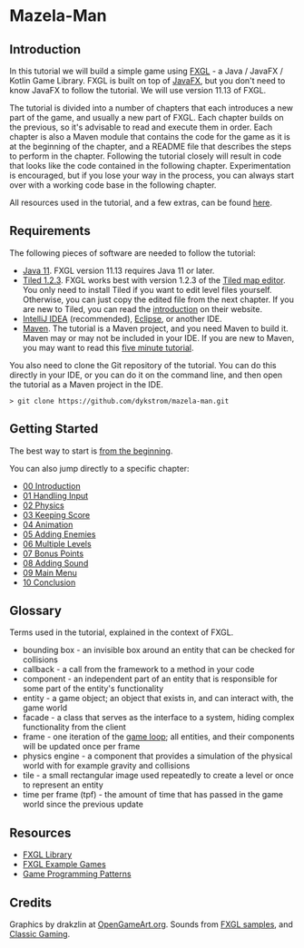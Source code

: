 # Mazela-Man


## Introduction

In this tutorial we will build a simple game using [FXGL](https://github.com/AlmasB/FXGL) -
a Java / JavaFX / Kotlin Game Library. FXGL is built on top of [JavaFX](https://openjfx.io),
but you don't need to know JavaFX to follow the tutorial. We will use version 11.13 of FXGL.

The tutorial is divided into a number of chapters that each introduces a new part of the game,
and usually a new part of FXGL. Each chapter builds on the previous, so it's advisable to read
and execute them in order. Each chapter is also a Maven module that contains the code for the
game as it is at the beginning of the chapter, and a README file that describes the steps to 
perform in the chapter. Following the tutorial closely will result in code that looks like the
code contained in the following chapter. Experimentation is encouraged, but if you lose your 
way in the process, you can always start over with a working code base in the following chapter.

All resources used in the tutorial, and a few extras, can be found [here](resources).


## Requirements

The following pieces of software are needed to follow the tutorial:

* [Java 11](https://adoptopenjdk.net). FXGL version 11.13 requires Java 11 or later.
* [Tiled 1.2.3](https://github.com/mapeditor/tiled/releases/tag/v1.2.3). FXGL works best with 
  version 1.2.3 of the [Tiled map editor](https://www.mapeditor.org). You only need to install 
  Tiled if you want to edit level files yourself. Otherwise, you can just copy the edited file 
  from the next chapter. If you are new to Tiled, you can read the 
  [introduction](https://doc.mapeditor.org/en/stable/manual/introduction) on their website.
* [IntelliJ IDEA](https://www.jetbrains.com/idea) (recommended), 
  [Eclipse](https://www.eclipse.org/eclipseide), or another IDE.
* [Maven](http://maven.apache.org/index.html). The tutorial is a Maven project, and you need 
  Maven to build it. Maven may or may not be included in your IDE. If you are new to Maven, you
  may want to read this [five minute tutorial](https://maven.apache.org/guides/getting-started/maven-in-five-minutes.html).

You also need to clone the Git repository of the tutorial. You can do this directly in your IDE, 
or you can do it on the command line, and then open the tutorial as a Maven project in the IDE.

```
> git clone https://github.com/dykstrom/mazela-man.git
```


## Getting Started

The best way to start is [from the beginning](00-introduction/README.md).

You can also jump directly to a specific chapter:

* [00 Introduction](00-introduction/README.md)
* [01 Handling Input](01-chapter-1/README.md)
* [02 Physics](02-chapter-2/README.md)
* [03 Keeping Score](03-chapter-3/README.md)
* [04 Animation](04-chapter-4/README.md)
* [05 Adding Enemies](05-chapter-5/README.md)
* [06 Multiple Levels](06-chapter-6/README.md)
* [07 Bonus Points](07-chapter-7/README.md)
* [08 Adding Sound](08-chapter-8/README.md)
* [09 Main Menu](09-chapter-9/README.md)
* [10 Conclusion](10-chapter-10/README.md)


## Glossary

Terms used in the tutorial, explained in the context of FXGL.

* bounding box - an invisible box around an entity that can be checked for collisions
* callback - a call from the framework to a method in your code
* component - an independent part of an entity that is responsible for some part of the 
  entity's functionality
* entity - a game object; an object that exists in, and can interact with, the game world
* facade - a class that serves as the interface to a system, hiding complex functionality
  from the client
* frame - one iteration of the [game loop](https://gameprogrammingpatterns.com/game-loop.html);
  all entities, and their components will be updated once per frame
* physics engine - a component that provides a simulation of the physical world with for 
  example gravity and collisions
* tile - a small rectangular image used repeatedly to create a level or once to represent an
  entity
* time per frame (tpf) - the amount of time that has passed in the game world since the 
  previous update


## Resources

* [FXGL Library](https://github.com/AlmasB/FXGL)
* [FXGL Example Games](https://github.com/AlmasB/FXGLGames)
* [Game Programming Patterns](https://gameprogrammingpatterns.com)


## Credits

Graphics by drakzlin at [OpenGameArt.org](https://opengameart.org).
Sounds from [FXGL samples](https://github.com/AlmasB/FXGL), and [Classic Gaming](http://www.classicgaming.cc).
